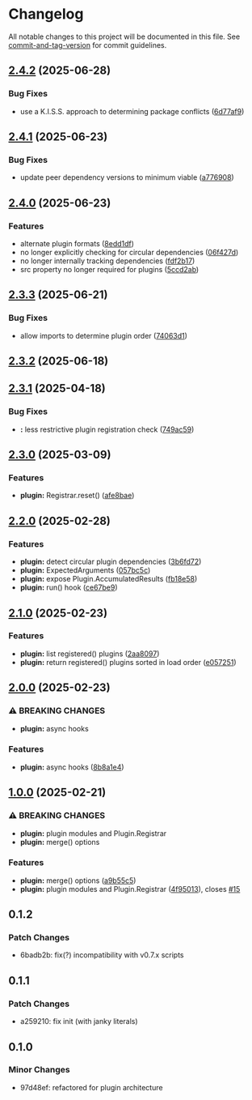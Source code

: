 # Changelog

All notable changes to this project will be documented in this file. See [commit-and-tag-version](https://github.com/absolute-version/commit-and-tag-version) for commit guidelines.

## [2.4.2](https://github.com/battis/qui-cli/compare/plugin/2.4.1...plugin/2.4.2) (2025-06-28)

### Bug Fixes

- use a K.I.S.S. approach to determining package conflicts ([6d77af9](https://github.com/battis/qui-cli/commit/6d77af99b8764efe8c990f76796552dabe6f8b19))

## [2.4.1](https://github.com/battis/qui-cli/compare/plugin/2.4.0...plugin/2.4.1) (2025-06-23)

### Bug Fixes

- update peer dependency versions to minimum viable ([a776908](https://github.com/battis/qui-cli/commit/a7769085adef6da665da7a67cb143af1e0bba6be))

## [2.4.0](https://github.com/battis/qui-cli/compare/plugin/2.3.3...plugin/2.4.0) (2025-06-23)

### Features

- alternate plugin formats ([8edd1df](https://github.com/battis/qui-cli/commit/8edd1df21f34e7fa1e4b8eaec319aa3a844d47cf))
- no longer explicitly checking for circular dependencies ([06f427d](https://github.com/battis/qui-cli/commit/06f427d057b375bb3dc9420123e1f47dbbad2967))
- no longer internally tracking dependencies ([fdf2b17](https://github.com/battis/qui-cli/commit/fdf2b1718c10f4901881d74c3ffa3978f3a78757))
- src property no longer required for plugins ([5ccd2ab](https://github.com/battis/qui-cli/commit/5ccd2ab67b618ec7121dacacc9fbf059f163f3b8))

## [2.3.3](https://github.com/battis/qui-cli/compare/plugin/2.3.2...plugin/2.3.3) (2025-06-21)

### Bug Fixes

- allow imports to determine plugin order ([74063d1](https://github.com/battis/qui-cli/commit/74063d15a9ef8a4330dc6eefd26dfa28e1887edf))

## [2.3.2](https://github.com/battis/qui-cli/compare/plugin/2.3.1...plugin/2.3.2) (2025-06-18)

## [2.3.1](https://github.com/battis/qui-cli/compare/plugin/2.3.0...plugin/2.3.1) (2025-04-18)

### Bug Fixes

- **:** less restrictive plugin registration check ([749ac59](https://github.com/battis/qui-cli/commit/749ac59f763ea322dd9de628026ed01a24298221))

## [2.3.0](https://github.com/battis/qui-cli/compare/plugin/2.2.0...plugin/2.3.0) (2025-03-09)

### Features

- **plugin:** Registrar.reset() ([afe8bae](https://github.com/battis/qui-cli/commit/afe8bae79b57c3f5dd1d7e3cdbda2911d35665dd))

## [2.2.0](https://github.com/battis/qui-cli/compare/plugin/2.1.0...plugin/2.2.0) (2025-02-28)

### Features

- **plugin:** detect circular plugin dependencies ([3b6fd72](https://github.com/battis/qui-cli/commit/3b6fd7239b3e239324a317c4536bafbe0a49ccff))
- **plugin:** ExpectedArguments ([057bc5c](https://github.com/battis/qui-cli/commit/057bc5c4f1b0b55d51a2fe3bb8e9cd14ea731b05))
- **plugin:** expose Plugin.AccumulatedResults ([fb18e58](https://github.com/battis/qui-cli/commit/fb18e58adf3fa0439ebc46a2bb521ce625c00fd6))
- **plugin:** run() hook ([ce67be9](https://github.com/battis/qui-cli/commit/ce67be9cddb1db23d351966f48f652d44f95894b))

## [2.1.0](https://github.com/battis/qui-cli/compare/plugin/2.0.0...plugin/2.1.0) (2025-02-23)

### Features

- **plugin:** list registered() plugins ([2aa8097](https://github.com/battis/qui-cli/commit/2aa8097c01a52971c21815424d9c2b8cae28b9c7))
- **plugin:** return registered() plugins sorted in load order ([e057251](https://github.com/battis/qui-cli/commit/e05725100c9d66dbb409657f2e8fe5f828b069df))

## [2.0.0](https://github.com/battis/qui-cli/compare/plugin/1.0.0...plugin/2.0.0) (2025-02-23)

### ⚠ BREAKING CHANGES

- **plugin:** async hooks

### Features

- **plugin:** async hooks ([8b8a1e4](https://github.com/battis/qui-cli/commit/8b8a1e48938a9be19adc700571350d04b5fc49b9))

## [1.0.0](https://github.com/battis/qui-cli/compare/plugin/0.1.2...plugin/1.0.0) (2025-02-21)

### ⚠ BREAKING CHANGES

- **plugin:** plugin modules and Plugin.Registrar
- **plugin:** merge() options

### Features

- **plugin:** merge() options ([a9b55c5](https://github.com/battis/qui-cli/commit/a9b55c53e7d41ffa13648765b8308046132e79d9))
- **plugin:** plugin modules and Plugin.Registrar ([4f95013](https://github.com/battis/qui-cli/commit/4f95013c1d21e01545346f957b87ca2d551eec77)), closes [#15](https://github.com/battis/qui-cli/issues/15)

## 0.1.2

### Patch Changes

- 6badb2b: fix(?) incompatibility with v0.7.x scripts

## 0.1.1

### Patch Changes

- a259210: fix init (with janky literals)

## 0.1.0

### Minor Changes

- 97d48ef: refactored for plugin architecture
